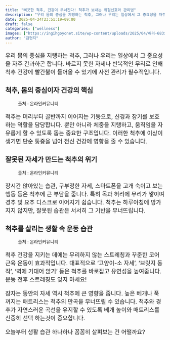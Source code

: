 ```yaml
---
title: "삐끗한 척추, 건강이 무너진다! 척추가 보내는 위험신호와 관리법"
description: "우리 몸의 중심을 지탱하는 척추, 그러나 우리는 일상에서 그 중요성을 자주 간과하곤 합니다. 바르지 못한 자세나 반복적인 무리로 인해 척추 건강에 빨간불이 들어올 수 있기에 사전 관리가 필수적입니다."
date: 2025-04-24T23:51:19+09:00
draft: false
categories: ["wellness"]
images: ["https://ingihgoyonet.site/wp-content/uploads/2025/04/허리-683x1024.jpg", "https://ingihgoyonet.site/wp-content/uploads/2025/04/허리자세-1024x683.jpg", "https://ingihgoyonet.site/wp-content/uploads/2025/04/자세스트레칭-1-1024x683.png"]
author: "김현지"
---
```


<p style="font-size:18px">우리 몸의 중심을 지탱하는 척추, 그러나 우리는 일상에서 그 중요성을 자주 간과하곤 합니다. 바르지 못한 자세나 반복적인 무리로 인해 척추 건강에 빨간불이 들어올 수 있기에 사전 관리가 필수적입니다.</p> <h2 >척추, 몸의 중심이자 건강의 핵심</h2> <figure ><img src="https://ingihgoyonet.site/wp-content/uploads/2025/04/허리-683x1024.jpg" alt="" style="aspect-ratio:16/9;object-fit:cover"/><figcaption >출처 : 온라인커뮤니티</figcaption></figure> <p style="font-size:18px">척추는 머리부터 골반까지 이어지는 기둥으로, 신경과 장기를 보호하는 역할을 담당합니다. 뿐만 아니라 체중을 지탱하고, 움직임을 자유롭게 할 수 있도록 돕는 중요한 구조입니다. 이러한 척추에 이상이 생기면 단순 통증을 넘어 전신 건강에 영향을 줄 수 있습니다.</p> <h2 >잘못된 자세가 만드는 척추의 위기</h2> <figure ><img src="https://ingihgoyonet.site/wp-content/uploads/2025/04/허리자세-1024x683.jpg" alt="" /><figcaption >출처 : 온라인커뮤니티</figcaption></figure> <p style="font-size:18px">장시간 앉아있는 습관, 구부정한 자세, 스마트폰을 고개 숙이고 보는 행동 등은 척추에 큰 부담을 줍니다. 특히 목과 허리에 무리가 쌓이며 경추 및 요추 디스크로 이어지기 쉽습니다. 척추는 하루아침에 망가지지 않지만, 잘못된 습관은 서서히 그 기반을 무너뜨립니다.</p> <h2 >척추를 살리는 생활 속 운동 습관</h2> <figure ><img src="https://ingihgoyonet.site/wp-content/uploads/2025/04/자세스트레칭-1-1024x683.png" alt="" style="aspect-ratio:16/9;object-fit:cover"/><figcaption >출처 : 온라인커뮤니티</figcaption></figure> <p style="font-size:18px">척추 건강을 지키는 데에는 무리하지 않는 스트레칭과 꾸준한 코어 근육 운동이 효과적입니다. 대표적으로 ‘고양이-소 자세’, ‘브릿지 동작’, ‘벽에 기대어 앉기’ 등은 척추를 바로잡고 유연성을 높여줍니다. 운동 전후 스트레칭도 잊지 마세요!</p> <p style="font-size:18px">잠자는 동안의 자세 역시 척추에 큰 영향을 줍니다. 높은 베개나 푹 꺼지는 매트리스는 척추의 만곡을 무너뜨릴 수 있습니다. 척추와 경추가 자연스러운 곡선을 유지할 수 있도록 베개 높이와 매트리스를 신중히 선택 하는것이 중요합니다.</p> <p style="font-size:18px">오늘부터 생활 습관 하나하나 꼼꼼히 살펴보는 건 어떨까요?</p>
